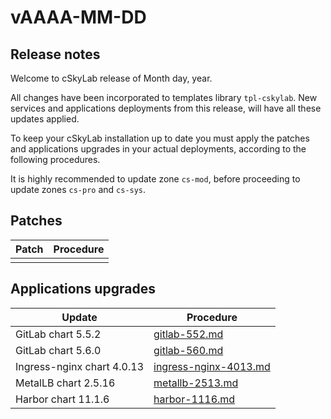 # vAAAA-MM-DD

## Release notes

Welcome to cSkyLab release of Month day, year.

All changes have been incorporated to templates library `tpl-cskylab`. New services and applications deployments from this release, will have all these updates applied.

To keep your cSkyLab installation up to date you must apply the patches and applications upgrades in your actual deployments, according to the following procedures.

It is highly recommended to update zone `cs-mod`, before proceeding to update zones `cs-pro` and `cs-sys`.

## Patches

| Patch | Procedure |
| ----- | --------- |
|       |           |

## Applications upgrades

| Update                     | Procedure                                        |
| -------------------------- | ------------------------------------------------ |
| GitLab chart 5.5.2         | [gitlab-552.md](./gitlab-552.md)                 |
| GitLab chart 5.6.0         | [gitlab-560.md](./gitlab-560.md)                 |
| Ingress-nginx chart 4.0.13 | [ingress-nginx-4013.md](./ingress-nginx-4013.md) |
| MetalLB chart 2.5.16       | [metallb-2513.md](./metallb-2516.md)             |
| Harbor chart 11.1.6        | [harbor-1116.md](./harbor-1116.md)               |
